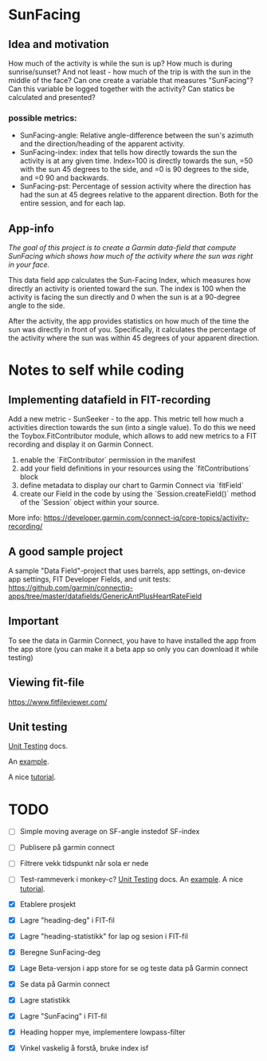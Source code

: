 # SunFacing

## Idea and motivation
How much of the activity is while the sun is up? 
How much is during sunrise/sunset? 
And not least - how much of the trip is with the sun in the middle of the face?
Can one create a variable that measures "SunFacing"? 
Can this variable be logged together with the activity? 
Can statics be calculated and presented?

### possible metrics:
- SunFacing-angle: Relative angle-difference between the sun's azimuth and the direction/heading of the apparent activity.
- SunFacing-index: index that tells how directly towards the sun the activity is at any given time. Index=100 is directly towards the sun, =50 with the sun 45 degrees to the side, and =0 is 90 degrees to the side, and =0 90 and backwards. 
- SunFacing-pst: Percentage of session activity where the direction has had the sun at 45 degrees relative to the apparent direction. Both for the entire session, and for each lap.

## App-info

_The goal of this project is to create a Garmin data-field that compute SunFacing which shows how much of the activity where the sun was right in your face._

This data field app calculates the Sun-Facing Index, which measures how directly an activity is oriented toward the sun. The index is 100 when the activity is facing the sun directly and 0 when the sun is at a 90-degree angle to the side.

After the activity, the app provides statistics on how much of the time the sun was directly in front of you. Specifically, it calculates the percentage of the activity where the sun was within 45 degrees of your apparent direction.

# Notes to self while coding

## Implementing datafield in FIT-recording

Add a new metric - SunSeeker - to the app. This metric tell how much a activities direction towards the sun (into a single value). To do this we need the Toybox.FitContributor module, which allows to add new metrics to a FIT recording and display it on Garmin Connect.
1)  enable the ´FitContributor´ permission in the manifest
2)  add your field definitions in your resources using the ´fitContributions´ block
3)  define metadata to display our chart to Garmin Connect via ´fitField´
4)  create our Field in the code by using the ´Session.createField()´ method of the ´Session´ object within your source.

More info: https://developer.garmin.com/connect-iq/core-topics/activity-recording/

## A good sample project

A sample "Data Field"-project that uses barrels, app settings, on-device app settings, FIT Developer Fields, and unit tests: https://github.com/garmin/connectiq-apps/tree/master/datafields/GenericAntPlusHeartRateField

## Important

To see the data in Garmin Connect, you have to have installed the app from the app store (you can make it a beta app so only you can download it while testing)

## Viewing fit-file

https://www.fitfileviewer.com/

## Unit testing
[Unit Testing](https://developer.garmin.com/connect-iq/core-topics/unit-testing/) docs.

An [example](https://github.com/ferranpujolcamins/GarminApps/tree/main/BarrelTests/tests/Shared_IQ_1_4_0). 

A nice [tutorial](https://starttorun.info/tutorial-create-connect-iq-unit-tests/).



# TODO
- [ ] Simple moving average on SF-angle instedof SF-index
- [ ] Publisere på garmin connect
- [ ] Filtrere vekk tidspunkt når sola er nede
- [ ] Test-rammeverk i monkey-c? 
[Unit Testing](https://developer.garmin.com/connect-iq/core-topics/unit-testing/) docs. 
An [example](https://github.com/ferranpujolcamins/GarminApps/tree/main/BarrelTests/tests/Shared_IQ_1_4_0). 
A nice [tutorial](https://starttorun.info/tutorial-create-connect-iq-unit-tests/). 
- [x] Etablere prosjekt
- [x] Lagre "heading-deg" i FIT-fil
- [x] Lagre "heading-statistikk" for lap og sesion i FIT-fil
- [x] Beregne SunFacing-deg 
- [x] Lage Beta-versjon i app store for se og teste data på Garmin connect 
- [x] Se data på Garmin connect
- [x] Lagre statistikk    
- [x] Lagre "SunFacing" i FIT-fil
- [x] Heading hopper mye, implementere lowpass-filter
- [x] Vinkel vaskelig å forstå, bruke index isf

